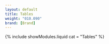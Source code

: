 ```yaml
---
layout: default
title: Tables
weight: "010.090"
brand: [Brand]
---
```


{% include showModules.liquid  cat = "Tables" %}
